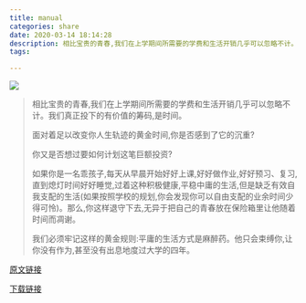 ```yaml
---
title: manual
categories: share
date: 2020-03-14 18:14:28
description: 相比宝贵的青春,我们在上学期间所需要的学费和生活开销几乎可以忽略不计。我们真正投下的有价值的筹码,是时间。 面对着足以改变你人生轨迹的黄金时间,你是否感到了它的沉重?
tags: 

---
```


![](https://cdn.jsdelivr.net/gh/Leouas/Leouas-img/manual_SJTU.png)

> 相比宝贵的青春,我们在上学期间所需要的学费和生活开销几乎可以忽略不计。我们真正投下的有价值的筹码,是时间。
> 
> 面对着足以改变你人生轨迹的黄金时间,你是否感到了它的沉重?
> 
> 你又是否想过要如何计划这笔巨额投资?
> 
> 如果你是一名乖孩子,每天从早晨开始好好上课,好好做作业,好好预习、复习,直到熄灯时间好好睡觉,过着这种积极健康,平稳中庸的生活,但是缺乏有效自我支配的生活(如果按照学校的规划,你会发现你可以自由支配的业余时间少得可怜)。那么,你这样退守下去,无异于把自己的青春放在保险箱里让他随着时间而凋谢。
> 
> 我们必须牢记这样的黄金规则:平庸的生活方式是麻醉药。他只会束缚你,让你没有作为,甚至没有出息地度过大学的四年。

[原文链接](https://0xffff.one/d/104 "https://0xffff.one/d/104")

[下载链接](http://www.houxiaodi.com/assets/misc/manual.pdf "http://www.houxiaodi.com/assets/misc/manual.pdf")

